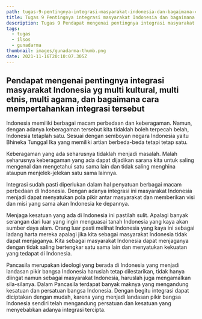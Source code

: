 ```yaml
---
path: tugas-9-pentingnya-integrasi-masyarakat-indonesia-dan-bagaimana-cara-mempertahankan-integrasi-tersebut
title: Tugas 9 Pentingnya integrasi masyarakat Indonesia dan bagaimana cara mempertahankan integrasi tersebut
description: Tugas 9 Pendapat mengenai pentingnya integrasi masyarakat Indonesia yg multi kultural, multi etnis, multi agama, dan bagaimana cara mempertahankan integrasi tersebut
tags:
  - tugas
  - ilsos
  - gunadarma
thumbnail: images/gunadarma-thumb.png
date: 2021-11-16T20:10:07.305Z
---
```


## Pendapat mengenai pentingnya integrasi masyarakat Indonesia yg multi kultural, multi etnis, multi agama, dan bagaimana cara mempertahankan integrasi tersebut

Indonesia memiliki berbagai macam perbedaan dan keberagaman. Namun, dengan adanya keberagaman tersebut kita tidaklah boleh terpecah belah, Indonesia tetaplah satu. Sesuai dengan semboyan negara Indonesia yaitu Bhineka Tunggal Ika yang memiliki artian berbeda-beda tetapi tetap satu.

Keberagaman yang ada seharusnya tidaklah menjadi masalah. Malah seharusnya keberagaman yang ada dapat dijadikan sarana kita untuk saling mengenal dan mengetahui satu sama lain dan tidak saling menghina ataupun menjelek-jelekan satu sama lainnya.

Integrasi sudah pasti diperlukan dalam hal penyatuan berbagai macam perbedaan di Indonesia. Dengan adanya integrasi ini masyarakat Indonesia menjadi dapat menyatukan pola pikir antar masyarakat dan memberikan visi dan misi yang sama akan Indonesia ke depannya.

Menjaga kesatuan yang ada di Indonesia ini pastilah sulit. Apalagi banyak serangan dari luar yang ingin menguasai tanah Indonesia yang kaya akan sumber daya alam. Orang luar pasti melihat Indonesia yang kaya ini sebagai ladang harta mereka apalagi jika kita sebagai masyarakat Indonesia tidak dapat menjaganya. Kita sebagai masyarakat Indonesia dapat menjaganya dengan tidak saling bertengkar satu sama lain dan menyatukan kekuatan yang tedapat di Indonesia.

Pancasila merupakan ideologi yang berada di Indonesia yang menjadi landasan pikir bangsa Indonesia haruslah tetap dilestarikan, tidak hanya diingat namun sebagai masyarakat Indonesia, haruslah juga mengamalkan sila-silanya. Dalam Pancasila terdapat banyak maknya yang mengandung kesatuan dan persatuan bangsa Indonesia. Dengan begitu integrasi dapat diciptakan dengan mudah, karena yang menjadi landasan pikir bangsa Indonesia sendiri telah mengandung persatuan dan kesatuan yang menyebabkan adanya integrasi tercipta.
